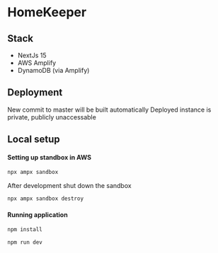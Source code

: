 # HomeKeeper

## Stack

- NextJs 15
- AWS Amplify
- DynamoDB (via Amplify)

## Deployment

New commit to master will be built automatically
Deployed instance is private, publicly unaccessable

## Local setup

#### Setting up standbox in AWS

```bash
npx ampx sandbox
```

After development shut down the sandbox

```bash
npx ampx sandbox destroy
```

#### Running application

```bash
npm install
```

```bash
npm run dev
```
